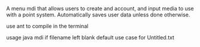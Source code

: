 A menu mdi that allows users to create and account, and input media to use with a point system. Automatically saves user data unless done otherwise.

use ant to compile in the terminal

usage java mdi <filename>
if filename left blank default use case for Untitled.txt
